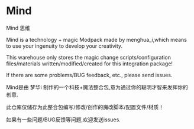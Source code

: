 # Mind
Mind 思维

Mind is a technology + magic Modpack made by menghua_i,which means to use your ingenuity to develop your creativity.

This warehouse only stores the magic change scripts/configuration files/materials written/modified/created for this integration package!

If there are some problems/BUG feedback, etc., please send issues. 

Mind是由 梦华i 制作的一个科技+魔法整合包,意为通过你的聪明才智来发挥你的创意.

此仓库仅储存为此整合包编写/修改/创作的魔改脚本/配置文件/材质！

如果有一些问题/BUG反馈等问题,欢迎发送issues.
